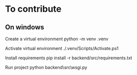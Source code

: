 # To contribute

## On windows

Create a virtual environment
python -m venv .venv

Activate virtual environment
./.venv/Scripts/Activate.ps1

Install requirements
pip install -r backend/src/requirements.txt

Run project
python backend\src\wsgi.py
